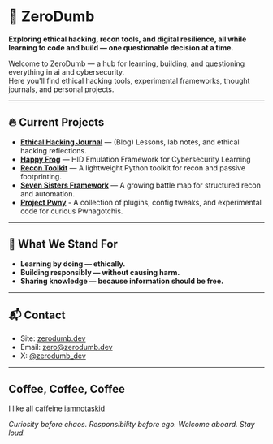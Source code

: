 # 🧠 ZeroDumb

**Exploring ethical hacking, recon tools, and digital resilience, all while learning to code and build — one questionable decision at a time.**

Welcome to ZeroDumb — a hub for learning, building, and questioning everything in ai and cybersecurity.  
Here you'll find ethical hacking tools, experimental frameworks, thought journals, and personal projects.

---

## 🔥 Current Projects

- [**Ethical Hacking Journal**](https://zerodumb.dev) — (Blog) Lessons, lab notes, and ethical hacking reflections.
- [**Happy Frog**](https://github.com/ZeroDumb/happy-frog) — HID Emulation Framework for Cybersecurity Learning
- [**Recon Toolkit**](https://github.com/ZeroDumb/recon-toolkit) — A lightweight Python toolkit for recon and passive footprinting.
- [**Seven Sisters Framework**](https://github.com/ZeroDumb/seven-sisters) — A growing battle map for structured recon and automation.
- [**Project Pwny**](https://github.com/ZeroDumb/Z3d0tchi) - A collection of plugins, config tweaks, and experimental code for curious Pwnagotchis.

---

## 🧭 What We Stand For

- **Learning by doing — ethically.**
- **Building responsibly — without causing harm.**
- **Sharing knowledge — because information should be free.**

---

## 📬 Contact

- Site: [zerodumb.dev](https://zerodumb.dev)
- Email: [zero@zerodumb.dev](mailto:zero@zerodumb.dev)
- X: [@zerodumb_dev](https://x.com/zerodumb_dev)

---
## Coffee, Coffee, Coffee
I like all caffeine [iamnotaskid](https://buymeacoffee.com/iamnotaskid)

*Curiosity before chaos. Responsibility before ego. Welcome aboard. Stay loud.*

